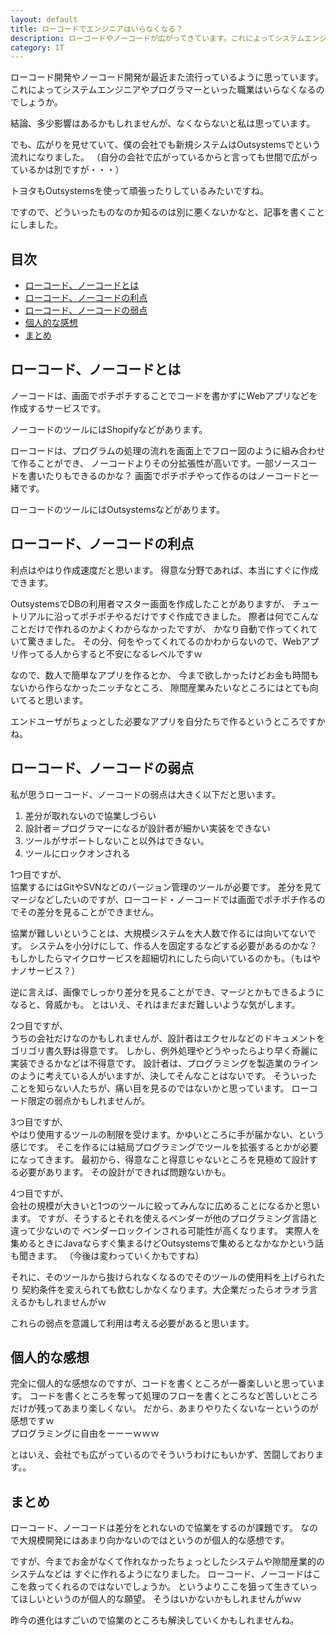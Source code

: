 ```yaml
---
layout: default
title: ローコードでエンジニアはいらなくなる？
description: ローコードやノーコードが広がってきています。これによってシステムエンジニア、プログラマーはいらなくなるのでしょうか？個人的にはそんなことはないと思っています。
category: IT
---
```


ローコード開発やノーコード開発が最近また流行っているように思っています。これによってシステムエンジニアやプログラマーといった職業はいらなくなるのでしょうか。

結論、多少影響はあるかもしれませんが、なくならないと私は思っています。

でも、広がりを見せていて、僕の会社でも新規システムはOutsystemsでという流れになりました。
（自分の会社で広がっているからと言っても世間で広がっているかは別ですが・・・）

トヨタもOutsystemsを使って頑張ったりしているみたいですね。

ですので、どういったものなのか知るのは別に悪くないかなと、記事を書くことにしました。

## 目次

- [ローコード、ノーコードとは](#anchor1)  
- [ローコード、ノーコードの利点](#anchor2)  
- [ローコード、ノーコードの弱点](#anchor3)  
- [個人的な感想](#anchor4)  
- [まとめ](#anchor5)

<a id="anchor1"></a>

## ローコード、ノーコードとは

ノーコードは、画面でポチポチすることでコードを書かずにWebアプリなどを作成するサービスです。

ノーコードのツールにはShopifyなどがあります。

ローコードは、プログラムの処理の流れを画面上でフロー図のように組み合わせて作ることができ、
ノーコードよりその分拡張性が高いです。一部ソースコードを書いたりもできるのかな？
画面でポチポチやって作るのはノーコードと一緒です。

ローコードのツールにはOutsystemsなどがあります。

<a id="anchor2"></a>

## ローコード、ノーコードの利点

利点はやはり作成速度だと思います。
得意な分野であれば、本当にすぐに作成できます。

OutsystemsでDBの利用者マスター画面を作成したことがありますが、
チュートリアルに沿ってポチポチやるだけですぐ作成できました。
際者は何でこんなことだけで作れるのかよくわからなかったですが、
かなり自動で作ってくれていて驚きました。
その分、何をやってくれてるのかわからないので、Webアプリ作ってる人からすると不安になるレベルですｗ

なので、数人で簡単なアプリを作るとか、
今まで欲しかったけどお金も時間もないから作らなかったニッチなところ、
隙間産業みたいなところにはとても向いてると思います。

エンドユーザがちょっとした必要なアプリを自分たちで作るというところですかね。

<a id="anchor3"></a>

## ローコード、ノーコードの弱点

私が思うローコード、ノーコードの弱点は大きく以下だと思います。

1. 差分が取れないので協業しづらい
2. 設計者＝プログラマーになるが設計者が細かい実装をできない
3. ツールがサポートしないこと以外はできない。
4. ツールにロックオンされる

1つ目ですが、  
協業するにはGitやSVNなどのバージョン管理のツールが必要です。
差分を見てマージなどしたいのですが、ローコード・ノーコードでは画面でポチポチ作るのでその差分を見ることができません。

協業が難しいということは、大規模システムを大人数で作るには向いてないです。
システムを小分けにして、作る人を固定するなどする必要があるのかな？
もしかしたらマイクロサービスを超細切れにしたら向いているのかも。（もはやナノサービス？）

逆に言えば、画像でしっかり差分を見ることができ、マージとかもできるようになると、脅威かも。
とはいえ、それはまだまだ難しいような気がします。

2つ目ですが、  
うちの会社だけなのかもしれませんが、設計者はエクセルなどのドキュメントをゴリゴリ書久野は得意です。
しかし、例外処理やどうやったらより早く奇麗に実装できるかなどは不得意です。
設計者は、プログラミングを製造業のラインのように考えている人がいますが、決してそんなことはないです。
そういったことを知らない人たちが、痛い目を見るのではないかと思っています。
ローコード限定の弱点かもしれませんが。

3つ目ですが、  
やはり使用するツールの制限を受けます。かゆいところに手が届かない、という感じです。
そこを作るには結局プログラミングでツールを拡張するとかが必要になってきます。
最初から、得意なこと得意じゃないところを見極めて設計する必要があります。
その設計ができれば問題ないかも。

4つ目ですが、  
会社の規模が大きいと1つのツールに絞ってみんなに広めることになるかと思います。
ですが、そうするとそれを使えるベンダーが他のプログラミング言語と違って少ないので
ベンダーロックインされる可能性が高くなります。
実際人を集めるときにJavaならすぐ集まるけどOutsystemsで集めるとなかなかという話も聞きます。
（今後は変わっていくかもですね）

それに、そのツールから抜けられなくなるのでそのツールの使用料を上げられたり
契約条件を変えられても飲むしかなくなります。大企業だったらオラオラ言えるかもしれませんがｗ

これらの弱点を意識して利用は考える必要があると思います。

<a id="anchor4"></a>

## 個人的な感想

完全に個人的な感想なのですが、コードを書くところが一番楽しいと思っています。
コードを書くところを奪って処理のフローを書くところなど苦しいところだけが残ってあまり楽しくない。
だから、あまりやりたくないなーというのが感想ですｗ  
プログラミングに自由をーーーｗｗｗ

とはいえ、会社でも広がっているのでそういうわけにもいかず、苦闘しております。。

<a id="anchor5"></a>

## まとめ

ローコード、ノーコードは差分をとれないので協業をするのが課題です。
なので大規模開発にはあまり向かないのではというのが個人的な感想です。

ですが、今までお金がなくて作れなかったちょっとしたシステムや隙間産業的のシステムなどは
すぐに作れるようになりました。
ローコード、ノーコードはここを救ってくれるのではないでしょうか。
というよりここを狙って生きていってほしいというのが個人的な願望。
そうはいかないかもしれませんがｗｗ

昨今の進化はすごいので協業のところも解決していくかもしれませんね。